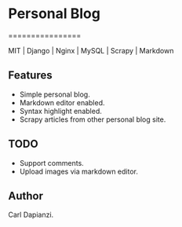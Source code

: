 # Personal Blog
================

MIT | Django | Nginx | MySQL | Scrapy | Markdown

## Features
+ Simple personal blog.
+ Markdown editor enabled.
+ Syntax highlight enabled.
+ Scrapy articles from other personal blog site.

## TODO
+ Support comments.
+ Upload images via markdown editor.

## Author
Carl Dapianzi.
